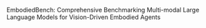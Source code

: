 EmbodiedBench: Comprehensive Benchmarking Multi-modal Large Language Models for Vision-Driven Embodied Agents
